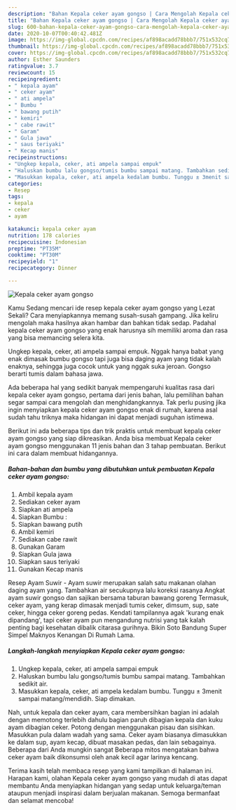 ```yaml
---
description: "Bahan Kepala ceker ayam gongso | Cara Mengolah Kepala ceker ayam gongso Yang Mudah Dan Praktis"
title: "Bahan Kepala ceker ayam gongso | Cara Mengolah Kepala ceker ayam gongso Yang Mudah Dan Praktis"
slug: 600-bahan-kepala-ceker-ayam-gongso-cara-mengolah-kepala-ceker-ayam-gongso-yang-mudah-dan-praktis
date: 2020-10-07T00:40:42.481Z
image: https://img-global.cpcdn.com/recipes/af898acadd78bbb7/751x532cq70/kepala-ceker-ayam-gongso-foto-resep-utama.jpg
thumbnail: https://img-global.cpcdn.com/recipes/af898acadd78bbb7/751x532cq70/kepala-ceker-ayam-gongso-foto-resep-utama.jpg
cover: https://img-global.cpcdn.com/recipes/af898acadd78bbb7/751x532cq70/kepala-ceker-ayam-gongso-foto-resep-utama.jpg
author: Esther Saunders
ratingvalue: 3.7
reviewcount: 15
recipeingredient:
- " kepala ayam"
- " ceker ayam"
- " ati ampela"
- " Bumbu "
- " bawang putih"
- " kemiri"
- " cabe rawit"
- " Garam"
- " Gula jawa"
- " saus teriyaki"
- " Kecap manis"
recipeinstructions:
- "Ungkep kepala, ceker, ati ampela sampai empuk"
- "Haluskan bumbu lalu gongso/tumis bumbu sampai matang. Tambahkan sedikit air."
- "Masukkan kepala, ceker, ati ampela kedalam bumbu. Tunggu ± 3menit sampai matang/mendidih. Siap dimakan."
categories:
- Resep
tags:
- kepala
- ceker
- ayam

katakunci: kepala ceker ayam 
nutrition: 178 calories
recipecuisine: Indonesian
preptime: "PT35M"
cooktime: "PT30M"
recipeyield: "1"
recipecategory: Dinner

---
```



![Kepala ceker ayam gongso](https://img-global.cpcdn.com/recipes/af898acadd78bbb7/751x532cq70/kepala-ceker-ayam-gongso-foto-resep-utama.jpg)

Kamu Sedang mencari ide resep kepala ceker ayam gongso yang Lezat Sekali? Cara menyiapkannya memang susah-susah gampang. Jika keliru mengolah maka hasilnya akan hambar dan bahkan tidak sedap. Padahal kepala ceker ayam gongso yang enak harusnya sih memiliki aroma dan rasa yang bisa memancing selera kita.

Ungkep kepala, ceker, ati ampela sampai empuk. Nggak hanya babat yang enak dimasak bumbu gongso tapi juga bisa daging ayam yang tidak kalah enaknya, sehingga juga cocok untuk yang nggak suka jeroan. Gongso berarti tumis dalam bahasa jawa.

Ada beberapa hal yang sedikit banyak mempengaruhi kualitas rasa dari kepala ceker ayam gongso, pertama dari jenis bahan, lalu pemilihan bahan segar sampai cara mengolah dan menghidangkannya. Tak perlu pusing jika ingin menyiapkan kepala ceker ayam gongso enak di rumah, karena asal sudah tahu triknya maka hidangan ini dapat menjadi suguhan istimewa.


Berikut ini ada beberapa tips dan trik praktis untuk membuat kepala ceker ayam gongso yang siap dikreasikan. Anda bisa membuat Kepala ceker ayam gongso menggunakan 11 jenis bahan dan 3 tahap pembuatan. Berikut ini cara dalam membuat hidangannya.

<!--inarticleads1-->

##### Bahan-bahan dan bumbu yang dibutuhkan untuk pembuatan Kepala ceker ayam gongso:

1. Ambil  kepala ayam
1. Sediakan  ceker ayam
1. Siapkan  ati ampela
1. Siapkan  Bumbu :
1. Siapkan  bawang putih
1. Ambil  kemiri
1. Sediakan  cabe rawit
1. Gunakan  Garam
1. Siapkan  Gula jawa
1. Siapkan  saus teriyaki
1. Gunakan  Kecap manis


Resep Ayam Suwir - Ayam suwir merupakan salah satu makanan olahan daging ayam yang. Tambahkan air secukupnya lalu koreksi rasanya Angkat ayam suwir gongso dan sajikan bersama taburan bawang goreng Termasuk, ceker ayam, yang kerap dimasak menjadi tumis ceker, dimsum, sup, sate ceker, hingga ceker goreng pedas. Kendati tampilannya agak &#39;kurang enak dipandang&#39;, tapi ceker ayam pun mengandung nutrisi yang tak kalah penting bagi kesehatan dibalik citarasa gurihnya. Bikin Soto Bandung Super Simpel Maknyos Kenangan Di Rumah Lama. 

<!--inarticleads2-->

##### Langkah-langkah menyiapkan Kepala ceker ayam gongso:

1. Ungkep kepala, ceker, ati ampela sampai empuk
1. Haluskan bumbu lalu gongso/tumis bumbu sampai matang. Tambahkan sedikit air.
1. Masukkan kepala, ceker, ati ampela kedalam bumbu. Tunggu ± 3menit sampai matang/mendidih. Siap dimakan.


Nah, untuk kepala dan ceker ayam, cara membersihkan bagian ini adalah dengan memotong terlebih dahulu bagian paruh dibagian kepala dan kuku ayam dibagian ceker. Potong dengan menggunakan pisau dan sisihkan. Masukkan pula dalam wadah yang sama. Ceker ayam biasanya dimasukkan ke dalam sup, ayam kecap, dibuat masakan pedas, dan lain sebagainya. Beberapa dari Anda mungkin sangat Beberapa mitos mengatakan bahwa ceker ayam baik dikonsumsi oleh anak kecil agar larinya kencang. 

Terima kasih telah membaca resep yang kami tampilkan di halaman ini. Harapan kami, olahan Kepala ceker ayam gongso yang mudah di atas dapat membantu Anda menyiapkan hidangan yang sedap untuk keluarga/teman ataupun menjadi inspirasi dalam berjualan makanan. Semoga bermanfaat dan selamat mencoba!
